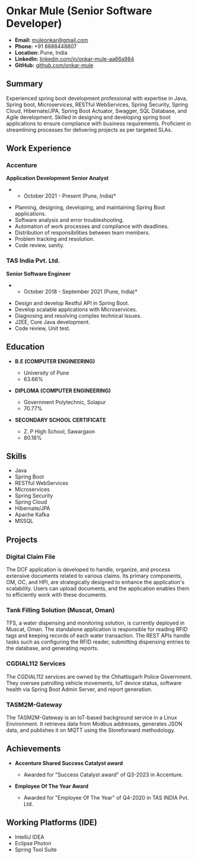 # Onkar Mule (Senior Software Developer)

- **Email:** muleonkar@gmail.com
- **Phone:** +91 8888448807
- **Location:** Pune, India
- **LinkedIn:** [linkedin.com/in/onkar-mule-aa66a984](https://linkedin.com/in/onkar-mule-aa66a984)
- **GitHub:** [github.com/onkar-mule](https://github.com/onkar-mule)

## Summary

Experienced spring boot development professional with expertise in Java, Spring boot, Microservices, RESTful WebServices, Spring Security, Spring Cloud, Hibernate/JPA, Spring Boot Actuator, Swagger, SQL Database, and Agile development. Skilled in designing and developing spring boot applications to ensure compliance with business requirements. Proficient in streamlining processes for delivering projects as per targeted SLAs.

## Work Experience

### Accenture

**Application Development Senior Analyst**
* - October 2021 - Present (Pune, India)*

- Planning, designing, developing, and maintaining Spring Boot applications.
- Software analysis and error troubleshooting.
- Automation of work processes and compliance with deadlines.
- Distribution of responsibilities between team members.
- Problem tracking and resolution.
- Code review, sanity.

### TAS India Pvt. Ltd.

**Senior Software Engineer**
* - October 2018 - September 2021 (Pune, India)*

- Design and develop Restful API in Spring Boot.
- Develop scalable applications with Microservices.
- Diagnosing and resolving complex technical issues.
- J2EE, Core Java development.
- Code review, Unit test.

## Education

- **B.E (COMPUTER ENGINEERING)**
  - University of Pune
  - 63.66%

- **DIPLOMA (COMPUTER ENGINEERING)**
  - Government Polytechnic, Solapur
  - 70.77%

- **SECONDARY SCHOOL CERTIFICATE**
  - Z. P High School, Sawargaon
  - 80.18%

## Skills

- Java
- Spring Boot
- RESTful WebServices
- Microservices
- Spring Security
- Spring Cloud
- Hibernate/JPA
- Apache Kafka
- MSSQL

## Projects

### Digital Claim File

The DCF application is developed to handle, organize, and process extensive documents related to various claims. Its primary components, OM, OC, and HPI, are strategically designed to enhance the application's scalability. Users can upload documents, and the application enables them to efficiently work with these documents.

### Tank Filling Solution (Muscat, Oman)

TFS, a water dispensing and monitoring solution, is currently deployed in Muscat, Oman. The standalone application is responsible for reading RFID tags and keeping records of each water transaction. The REST APIs handle tasks such as configuring the RFID reader, submitting dispensing entries to the database, and generating reports.

### CGDIAL112 Services

The CGDIAL112 services are owned by the Chhattisgarh Police Government. They oversee patrolling vehicle movements, IoT device status, software health via Spring Boot Admin Server, and report generation.

### TASM2M-Gateway

The TASM2M-Gateway is an IoT-based background service in a Linux Environment. It retrieves data from Modbus addresses, generates JSON data, and publishes it on MQTT using the Storeforward methodology.

## Achievements

- **Accenture Shared Success Catalyst award**
  - Awarded for "Success Catalyst award" of Q3-2023 in Accenture.

- **Employee Of The Year Award**
  - Awarded for "Employee Of The Year" of Q4-2020 in TAS INDIA Pvt. Ltd.

## Working Platforms (IDE)

- IntelliJ IDEA
- Eclipse Photon
- Spring Tool Suite
